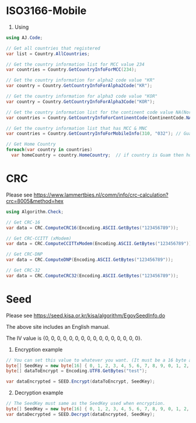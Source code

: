 # ISO3166-Mobile

1. Using
```c#
using AJ.Code;

// Get all countries that registered
var list = Country.AllCountries;

// Get the country information list for MCC value 234
var countries = Country.GetCountryInfoForMCC(234);

// Get the country information for alpha2 code value "KR"
var country = Country.GetCountryInfoForAlpha2Code("KR");

// Get the country information for alpha3 code value "KOR"
var country = Country.GetCountryInfoForAlpha3Code("KOR");

// Get the country information list for the continent code value NA(North America)
var countries = Country.GetCountryInfoForContinentCode(ContinentCode.NA);

// Get the country information list that has MCC & MNC
var countries = Country.GetCountryInfoForMobileInfo(310, "032"); // Guam

// Get Home Country
foreach(var country in countries)
  var homeCountry = country.HomeCountry;  // if country is Guam then homeCountry is USA
```



# CRC
Please see https://www.lammertbies.nl/comm/info/crc-calculation?crc=8005&method=hex


```c#
using Algorithm.Check;

// Get CRC-16
var data = CRC.ComputeCRC16(Encoding.ASCII.GetBytes("123456789"));

// Get CRC-CCITT (xModem)
var data = CRC.ComputeCCITTxModem(Encoding.ASCII.GetBytes("123456789"));

// Get CRC-DNP
var data = CRC.ComputeDNP(Encoding.ASCII.GetBytes("123456789"));

// Get CRC-32
var data = CRC.ComputeCRC32(Encoding.ASCII.GetBytes("123456789"));
```




# Seed
Please see https://seed.kisa.or.kr/kisa/algorithm/EgovSeedInfo.do

The above site includes an English manual.

The IV value is {0, 0, 0, 0, 0, 0, 0, 0, 0, 0, 0, 0, 0, 0, 0, 0}.


1. Encryption example
```c#
// You can set this value to whatever you want. (It must be a 16 byte array)
byte[] SeedKey = new byte[16] { 0, 1, 2, 3, 4, 5, 6, 7, 8, 9, 0, 1, 2, 3, 4, 5 };
byte[] dataToEncrypt = Encoding.UTF8.GetBytes("test");

var dataEncrypted = SEED.Encrypt(dataToEncrypt, SeedKey);
```

2. Decryption example
```c#
// The SeedKey must same as the SeedKey used when encryption.
byte[] SeedKey = new byte[16] { 0, 1, 2, 3, 4, 5, 6, 7, 8, 9, 0, 1, 2, 3, 4, 5 };
var dataDecrypted = SEED.Decrypt(dataEncrypted, SeedKey);
```
